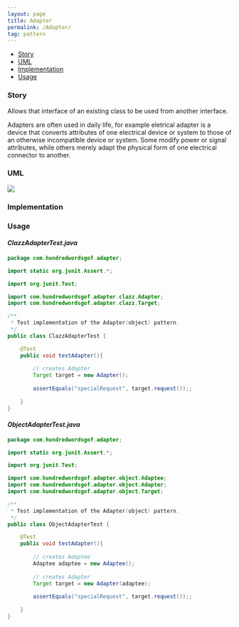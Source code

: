 ```yaml
---
layout: page
title: Adapter
permalink: /Adapter/
tag: pattern
---
```


* [Story](#Story)
* [UML](#UML)
* [Implementation](#Implementation)
* [Usage](#Usage)


###  <a id="Story"></a>Story 

Allows that interface of an existing class to be used from another interface.

Adapters are often used in daily life, for example eletrical adapter is a device that 
converts attributes of one electrical device or system to those of an otherwise incompatible device or system. 
Some modify power or signal attributes, while others merely adapt the physical form of one electrical connector to another.



###  <a id="UML"></a>UML 
![]({{site.baseurl}}/assets/img/adapter.png)

###  <a id="Implementation"></a>Implementation 

###  <a id="Usage"></a>Usage 

#### *ClazzAdapterTest.java* 
```java 
package com.hundredwordsgof.adapter;

import static org.junit.Assert.*;

import org.junit.Test;

import com.hundredwordsgof.adapter.clazz.Adapter;
import com.hundredwordsgof.adapter.clazz.Target;

/**
 * Test implementation of the Adapter(object) pattern.
 */
public class ClazzAdapterTest {

	@Test
	public void testAdapter(){
			
		// creates Adapter
		Target target = new Adapter();
		 
		assertEquals("specialRequest", target.request());;
		
	}	
}
```

#### *ObjectAdapterTest.java* 
```java 
package com.hundredwordsgof.adapter;

import static org.junit.Assert.*;

import org.junit.Test;

import com.hundredwordsgof.adapter.object.Adaptee;
import com.hundredwordsgof.adapter.object.Adapter;
import com.hundredwordsgof.adapter.object.Target;

/**
 * Test implementation of the Adapter(object) pattern.
 */
public class ObjectAdapterTest {

	@Test
	public void testAdapter(){
		
		// creates Adaptee 
		Adaptee adaptee = new Adaptee();
		
		// creates Adapter
		Target target = new Adapter(adaptee);
		 
		assertEquals("specialRequest", target.request());;
		
	}	
}
```

